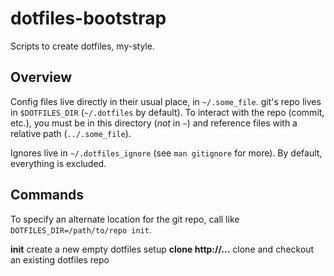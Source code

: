 # dotfiles-bootstrap
Scripts to create dotfiles, my-style.

## Overview
Config files live directly in their usual place, in `~/.some_file`. 
git's repo lives in `$DOTFILES_DIR` (`~/.dotfiles` by default). To 
interact with the repo (commit, etc.), you must be in this directory 
(*not* in `~`) and reference files with a relative path 
(`../.some_file`).

Ignores live in `~/.dotfiles_ignore` (see `man gitignore` for more). By 
default, everything is excluded.

## Commands
To specify an alternate location for the git repo, call like 
`DOTFILES_DIR=/path/to/repo init`.

**init** create a new empty dotfiles setup
**clone http://...** clone and checkout an existing dotfiles repo
